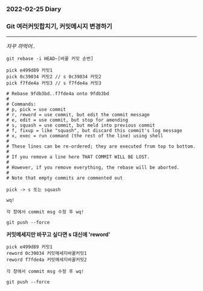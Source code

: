 ### 2022-02-25 Diary ###
### Git 여러커밋합치기, 커밋메시지 변경하기 ###
----------
*자꾸 까먹어..*
```console
git rebase -i HEAD~[바꿀 커밋 순번]
```


```console
pick e499d89 커밋1 
pick 0c39034 커밋2 // s 0c39034 커밋2
pick f7fde4a 커밋3 // s f7fde4a 커밋3

# Rebase 9fdb3bd..f7fde4a onto 9fdb3bd
#
# Commands:
# p, pick = use commit
# r, reword = use commit, but edit the commit message
# e, edit = use commit, but stop for amending
# s, squash = use commit, but meld into previous commit
# f, fixup = like "squash", but discard this commit's log message
# x, exec = run command (the rest of the line) using shell
#
# These lines can be re-ordered; they are executed from top to bottom.
#
# If you remove a line here THAT COMMIT WILL BE LOST.
#
# However, if you remove everything, the rebase will be aborted.
#
# Note that empty commits are commented out
```

`pick -> s 또는 squash`

```console
wq!
```

```console
각 창에서 commit msg 수정 후 wq!
```

```console
git push --force
```

**커밋메세지만 바꾸고 싶다면 s 대신에 'reword'**
```console
pick e499d89 커밋1
reword 0c39034 커밋메세지바꿀커밋1
reword f7fde4a 커밋메세지바꿀커밋2
```
```console
각 창에서 commit msg 수정 후 wq!
```

```console
git push --force
```
